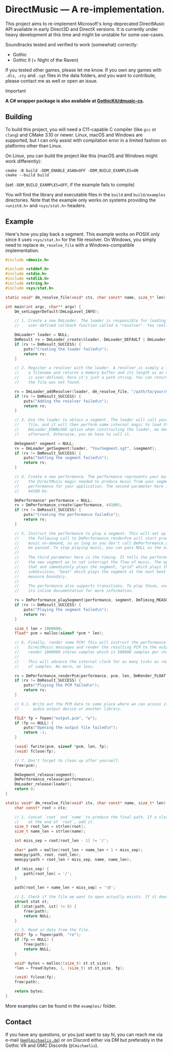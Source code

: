 # DirectMusic — A re-implementation.

This project aims to re-implement Microsoft's long-deprecated DirectMusic API available in early Direct3D and DirectX
versions. It is currently under heavy development at this time and might be unstable for some use-cases.

Soundtracks tested and verified to work (somewhat) correctly:
 * Gothic
 * Gothic II (+ Night of the Raven)

If you tested other games, please let me know. If you own any games with `.dls`, `.sty` and `.sgt` files in the data
folders, and you want to contribute, please contact me as well or open an issue.

> [!IMPORTANT]
> **A C# wrapper package is also available at [GothicKit/dmusic-cs](https://github.com/GothicKit/dmusic-cs).**

## Building

To build this project, you will need a C11-capable C compiler (like `gcc` or `clang`) and CMake 3.10 or newer. Linux,
macOS and Windows are supported, but I can only assist with compilation error in a limited fashion on platforms other
than Linux.

On Linux, you can build the project like this (macOS and Windows might work differently):

```
cmake -B build -DDM_ENABLE_ASAN=OFF -DDM_BUILD_EXAMPLES=ON
cmake --build build
```
(set `-DDM_BUILD_EXAMPLES=OFF`, if the example fails to compile)

You will find the library and executable files in the `build` and `build/examples` directories. Note that the example
only works on systems providing the `<unistd.h>` and `<sys/stat.h>` headers.

## Example

Here's how you play back a segment. This example works on POSIX only since it uses `<sys/stat.h>` for the file resolver.
On Windows, you simply need to replace `dm_resolve_file` with a Windows-compatible implementation.

```c
#include <dmusic.h>

#include <stddef.h>
#include <stdio.h>
#include <stdlib.h>
#include <string.h>
#include <sys/stat.h>

static void* dm_resolve_file(void* ctx, char const* name, size_t* len);

int main(int argc, char** argv) {
	Dm_setLoggerDefault(DmLogLevel_INFO);

	// 1. Create a new DmLoader. The loader is responsible for loading and caching DirectMusic files using a
	//    user-defined callback function called a "resolver". You really only ever need one for your application.

	DmLoader* loader = NULL;
	DmResult rv = DmLoader_create(&loader, DmLoader_DEFAULT | DmLoader_DOWNLOAD);
	if (rv != DmResult_SUCCESS) {
		puts("Creating the loader failed\n");
		return rv;
	}

	// 2. Register a resolver with the loader. A resolver is simply a function which gets a context pointer,
	//    a filename and returns a memory buffer and its length as an output parameter. The context pointer
	//    is user-defined, here it's just a path string. You can return NULL from a resolver to indicate that
	//    the file was not found.

	rv = DmLoader_addResolver(loader, dm_resolve_file, "/path/to/your/music/folder");
	if (rv != DmResult_SUCCESS) {
		puts("Adding the resolver failed\n");
		return rv;
	}

	// 3. Use the loader to obtain a segment. The loader will call your resolvers in order to read in the
	//    file, and it will then perform some internal magic to load the segment. Since we set the
	//    DmLoader_DOWNLOAD option when constructing the loader, we don't need to call DmSegment_download
	//    afterward. Otherwise, you do have to call it.

	DmSegment* segment = NULL;
	rv = DmLoader_getSegment(loader, "YourSegment.sgt", &segment);
	if (rv != DmResult_SUCCESS) {
		puts("Getting the segment failed\n");
		return rv;
	}

	// 4. Create a new performance. The performance represents your main playback device. It handles all
	//    the DirectMusic magic needed to produce music from your segments. You typically only need one
	//    performance for your application. The second parameter here is the sample rate, defaulted to
	//    44100 Hz.

	DmPerformance* performance = NULL;
	rv = DmPerformance_create(&performance, 44100);
	if (rv != DmResult_SUCCESS) {
		puts("Creating the performance failed\n");
		return rv;
	}

	// 5. Instruct the performance to play a segment. This will set up the performance's internals so that
	//    the following call to DmPerformance_renderPcm will start producing music. The performance renders
	//    music on-demand, so as long as you don't call DmPerformance_renderPcm, you can consider playback to
	//    be paused. To stop playing music, you can pass NULL as the segment parameter.
	//
	//    The third parameter here is the timing. It tells the performance at which boundary to start playing
	//    the new segment as to not interrupt the flow of music. The options are "instant", which ignores all
	//    that and immediately plays the segment, "grid" which plays the segment at the next possible beat
	//    subdivision, "beat" which plays the segment at the next beat and "measure" which plays it at the next
	//    measure boundary.
	//
	//    The performance also supports transitions. To play those, use DmPerformance_playTransition and see
	//    its inline documentation for more information.

	rv = DmPerformance_playSegment(performance, segment, DmTiming_MEASURE);
	if (rv != DmResult_SUCCESS) {
		puts("Playing the segment failed\n");
		return rv;
	}

	size_t len = 1000000;
	float* pcm = malloc(sizeof *pcm * len);

	// 6. Finally, render some PCM! This will instruct the performance to start processing the underlying
	//    DirectMusic messages and render the resulting PCM to the output buffer. In this case it will
	//    render 1000000 stereo samples which is 500000 samples per channel.
	//
	//    This will advance the internal clock for as many ticks as required to render the requested number
	//    of samples. No more, no less.

	rv = DmPerformance_renderPcm(performance, pcm, len, DmRender_FLOAT | DmRender_STEREO);
	if (rv != DmResult_SUCCESS) {
		puts("Playing the PCM failed\n");
		return rv;
	}

	// 6.1. Write out the PCM data to some place where we can access it later. This could also just be some
	//      audio output device or another library.

	FILE* fp = fopen("output.pcm", "w");
	if (fp == NULL) {
		puts("Opening the output file failed\n");
		return -1;
	}

	(void) fwrite(pcm, sizeof *pcm, len, fp);
	(void) fclose(fp);

	// 7. Don't forget to clean up after yourself.
	free(pcm);

	DmSegment_release(segment);
	DmPerformance_release(performance);
	DmLoader_release(loader);
	return 0;
}

static void* dm_resolve_file(void* ctx, char const* name, size_t* len) {
	char const* root = ctx;

	// 1. Concat `root` and `name` to produce the final path. If a slash is missing
	//    at the end of `root`, add it.
	size_t root_len = strlen(root);
	size_t name_len = strlen(name);

	int miss_sep = root[root_len - 1] != '/';

	char* path = malloc(root_len + name_len + 1 + miss_sep);
	memcpy(path, root, root_len);
	memcpy(path + root_len + miss_sep, name, name_len);

	if (miss_sep) {
		path[root_len] = '/';
	}

	path[root_len + name_len + miss_sep] = '\0';

	// 2. Check if the file we want to open actually exists. If it doesn't, return NULL.
	struct stat st;
	if (stat(path, &st) != 0) {
		free(path);
		return NULL;
	}

	// 3. Read in data from the file.
	FILE* fp = fopen(path, "re");
	if (fp == NULL) {
		free(path);
		return NULL;
	}

	void* bytes = malloc((size_t) st.st_size);
	*len = fread(bytes, 1, (size_t) st.st_size, fp);

	(void) fclose(fp);
	free(path);

	return bytes;
}
```

More examples can be found in the `examples/` folder.

## Contact

If you have any questions, or you just want to say hi, you can reach me via e-mail ([`me@lmichaelis.de`](mailto:me@lmichaelis.de))
or on Discord either via DM but preferably in the Gothic VR and GMC Discords (`@lmichaelis`).
